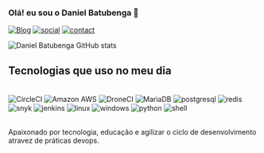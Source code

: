 ### Olá! eu sou o Daniel Batubenga 👋

[![Blog](https://img.shields.io/badge/Medium-12100E?style=for-the-badge&logo=medium&logoColor=white)](https://medium.com/@daniel.batubenga)
[![social](https://img.shields.io/badge/LinkedIn-0077B5?style=for-the-badge&logo=linkedin&logoColor=white)](https://www.linkedin.com/in/daniel-batubenga)
[![contact](https://img.shields.io/badge/Gmail-D14836?style=for-the-badge&logo=gmail&logoColor=white)](https://daniel.batubenga@gmail.com)

![Daniel Batubenga GitHub stats](https://github-readme-stats.vercel.app/api?username=danielbatubenga&show_icons=true&theme=radical)

## Tecnologias que uso no meu dia

<div style="display: inline_block"><br/>
    <img align="center" alt="CircleCI" src="https://img.shields.io/badge/circleci-343434?style=for-the-badge&logo=circleci&logoColor=white">
    <img align="center" alt="Amazon AWS" src="https://img.shields.io/badge/Amazon_AWS-FF9900?style=for-the-badge&logo=amazonaws&logoColor=white">
    <img align="center" alt="DroneCI" src="https://img.shields.io/badge/Drone_CI-212121?style=for-the-badge&logo=drone&logoColor=white">
    <img align="center" alt="MariaDB" src="https://img.shields.io/badge/MariaDB-003545?style=for-the-badge&logo=mariadb&logoColor=white">
    <img align="center" alt="postgresql" src="https://img.shields.io/badge/PostgreSQL-316192?style=for-the-badge&logo=postgresql&logoColor=white">
    <img align="center" alt="redis" src="https://img.shields.io/badge/redis-%23DD0031.svg?&style=for-the-badge&logo=redis&logoColor=white">
    <img align="center" alt="snyk" src="https://img.shields.io/badge/Snyk-4C4A73?style=for-the-badge&logo=snyk&logoColor=white">
    <img align="center" alt="jenkins" src="https://img.shields.io/badge/Jenkins-D24939?style=for-the-badge&logo=Jenkins&logoColor=white">
    <img align="center" alt="linux" src="https://img.shields.io/badge/Linux-FCC624?style=for-the-badge&logo=linux&logoColor=black">
    <img align="center" alt="windows" src="https://img.shields.io/badge/Windows-0078D6?style=for-the-badge&logo=windows&logoColor=white">
    <img align="center" alt="python" src="https://img.shields.io/badge/Python-14354C?style=for-the-badge&logo=python&logoColor=white">
    <img align="center" alt="shell" src="https://img.shields.io/badge/Shell_Script-121011?style=for-the-badge&logo=gnu-bash&logoColor=white">
</div><br/>

Apaixonado por tecnologia, educação e agilizar o ciclo de desenvolvimento atravez de práticas devops.
